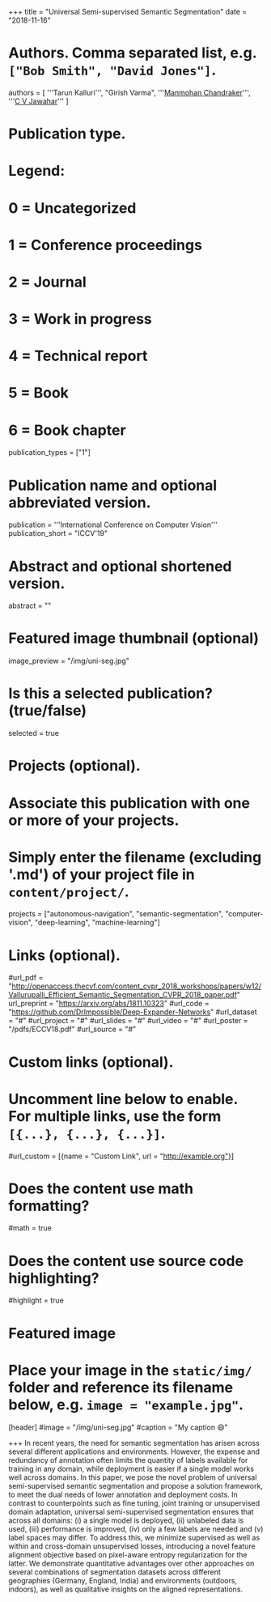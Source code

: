 +++
title = "Universal Semi-supervised Semantic Segmentation"
date = "2018-11-16"
# Authors. Comma separated list, e.g. `["Bob Smith", "David Jones"]`.
authors = [
    '''Tarun Kalluri''',
    "Girish Varma",
    '''<a href="http://cseweb.ucsd.edu/~mkchandraker/">Manmohan Chandraker</a>''',
    '''<a href='https://faculty.iiit.ac.in/~jawahar/'>C V Jawahar</a>'''
]

# Publication type.
# Legend:
# 0 = Uncategorized
# 1 = Conference proceedings
# 2 = Journal
# 3 = Work in progress
# 4 = Technical report
# 5 = Book
# 6 = Book chapter
publication_types = ["1"]

# Publication name and optional abbreviated version.
publication = '''International Conference on Computer Vision'''
publication_short = "ICCV'19"

# Abstract and optional shortened version.
abstract = ""

# Featured image thumbnail (optional)
image_preview = "/img/uni-seg.jpg"

# Is this a selected publication? (true/false)
selected = true

# Projects (optional).
#   Associate this publication with one or more of your projects.
#   Simply enter the filename (excluding '.md') of your project file in `content/project/`.
projects = ["autonomous-navigation", "semantic-segmentation", "computer-vision", "deep-learning", "machine-learning"]

# Links (optional).
#url_pdf = "http://openaccess.thecvf.com/content_cvpr_2018_workshops/papers/w12/Vallurupalli_Efficient_Semantic_Segmentation_CVPR_2018_paper.pdf"
url_preprint = "https://arxiv.org/abs/1811.10323"
#url_code = "https://github.com/DrImpossible/Deep-Expander-Networks"
#url_dataset = "#"
#url_project = "#"
#url_slides = "#"
#url_video = "#"
#url_poster = "/pdfs/ECCV18.pdf"
#url_source = "#"

# Custom links (optional).
#   Uncomment line below to enable. For multiple links, use the form `[{...}, {...}, {...}]`.
#url_custom = [{name = "Custom Link", url = "http://example.org"}]

# Does the content use math formatting?
#math = true

# Does the content use source code highlighting?
#highlight = true

# Featured image
# Place your image in the `static/img/` folder and reference its filename below, e.g. `image = "example.jpg"`.
[header]
#image = "/img/uni-seg.jpg"
#caption = "My caption :smile:"

+++
In recent years, the need for semantic segmentation has arisen across several different applications and environments. However, the expense and redundancy of annotation often limits the quantity of labels available for training in any domain, while deployment is easier if a single model works well across domains. In this paper, we pose the novel problem of universal semi-supervised semantic segmentation and propose a solution framework, to meet the dual needs of lower annotation and deployment costs. In contrast to counterpoints such as fine tuning, joint training or unsupervised domain adaptation, universal semi-supervised segmentation ensures that across all domains: (i) a single model is deployed, (ii) unlabeled data is used, (iii) performance is improved, (iv) only a few labels are needed and (v) label spaces may differ. To address this, we minimize supervised as well as within and cross-domain unsupervised losses, introducing a novel feature alignment objective based on pixel-aware entropy regularization for the latter. We demonstrate quantitative advantages over other approaches on several combinations of segmentation datasets across different geographies (Germany, England, India) and environments (outdoors, indoors), as well as qualitative insights on the aligned representations.
